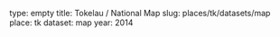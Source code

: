 type: empty
title: Tokelau / National Map
slug: places/tk/datasets/map
place: tk
dataset: map
year: 2014
